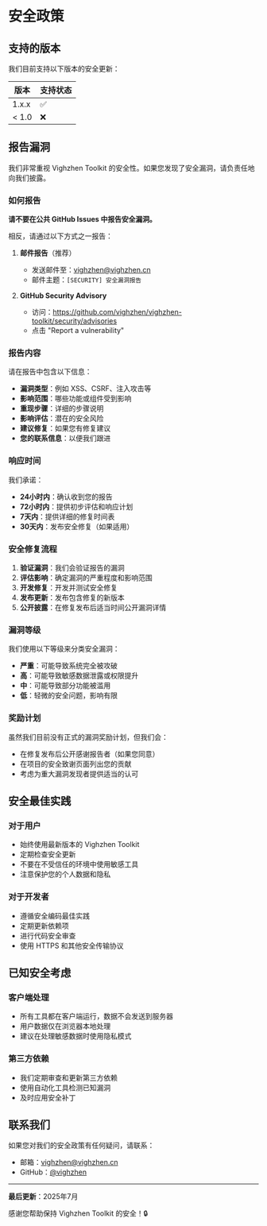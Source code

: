 # 安全政策

## 支持的版本

我们目前支持以下版本的安全更新：

| 版本 | 支持状态 |
| --- | --- |
| 1.x.x | ✅ |
| < 1.0 | ❌ |

## 报告漏洞

我们非常重视 Vighzhen Toolkit 的安全性。如果您发现了安全漏洞，请负责任地向我们披露。

### 如何报告

**请不要在公共 GitHub Issues 中报告安全漏洞。**

相反，请通过以下方式之一报告：

1. **邮件报告**（推荐）
   - 发送邮件至：[vighzhen@vighzhen.cn](mailto:vighzhen@vighzhen.cn)
   - 邮件主题：`[SECURITY] 安全漏洞报告`

2. **GitHub Security Advisory**
   - 访问：https://github.com/vighzhen/vighzhen-toolkit/security/advisories
   - 点击 "Report a vulnerability"

### 报告内容

请在报告中包含以下信息：

- **漏洞类型**：例如 XSS、CSRF、注入攻击等
- **影响范围**：哪些功能或组件受到影响
- **重现步骤**：详细的步骤说明
- **影响评估**：潜在的安全风险
- **建议修复**：如果您有修复建议
- **您的联系信息**：以便我们跟进

### 响应时间

我们承诺：

- **24小时内**：确认收到您的报告
- **72小时内**：提供初步评估和响应计划
- **7天内**：提供详细的修复时间表
- **30天内**：发布安全修复（如果适用）

### 安全修复流程

1. **验证漏洞**：我们会验证报告的漏洞
2. **评估影响**：确定漏洞的严重程度和影响范围
3. **开发修复**：开发并测试安全修复
4. **发布更新**：发布包含修复的新版本
5. **公开披露**：在修复发布后适当时间公开漏洞详情

### 漏洞等级

我们使用以下等级来分类安全漏洞：

- **严重**：可能导致系统完全被攻破
- **高**：可能导致敏感数据泄露或权限提升
- **中**：可能导致部分功能被滥用
- **低**：轻微的安全问题，影响有限

### 奖励计划

虽然我们目前没有正式的漏洞奖励计划，但我们会：

- 在修复发布后公开感谢报告者（如果您同意）
- 在项目的安全致谢页面列出您的贡献
- 考虑为重大漏洞发现者提供适当的认可

## 安全最佳实践

### 对于用户

- 始终使用最新版本的 Vighzhen Toolkit
- 定期检查安全更新
- 不要在不受信任的环境中使用敏感工具
- 注意保护您的个人数据和隐私

### 对于开发者

- 遵循安全编码最佳实践
- 定期更新依赖项
- 进行代码安全审查
- 使用 HTTPS 和其他安全传输协议

## 已知安全考虑

### 客户端处理

- 所有工具都在客户端运行，数据不会发送到服务器
- 用户数据仅在浏览器本地处理
- 建议在处理敏感数据时使用隐私模式

### 第三方依赖

- 我们定期审查和更新第三方依赖
- 使用自动化工具检测已知漏洞
- 及时应用安全补丁

## 联系我们

如果您对我们的安全政策有任何疑问，请联系：

- 邮箱：[vighzhen@vighzhen.cn](mailto:vighzhen@vighzhen.cn)
- GitHub：[@vighzhen](https://github.com/vighzhen)

---

**最后更新**：2025年7月

感谢您帮助保持 Vighzhen Toolkit 的安全！🔒